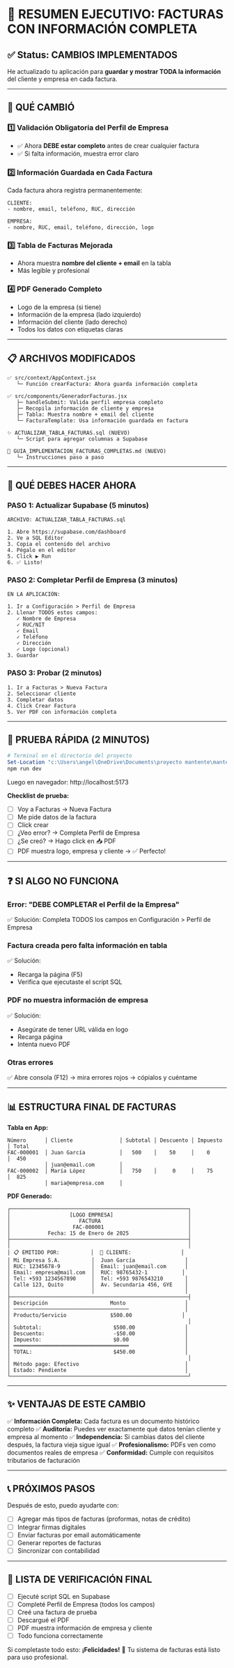 # 🎯 RESUMEN EJECUTIVO: FACTURAS CON INFORMACIÓN COMPLETA

## ✅ Status: CAMBIOS IMPLEMENTADOS

He actualizado tu aplicación para **guardar y mostrar TODA la información** del cliente y empresa en cada factura.

---

## 🔧 QUÉ CAMBIÓ

### 1️⃣ **Validación Obligatoria del Perfil de Empresa**
- ✅ Ahora **DEBE estar completo** antes de crear cualquier factura
- ✅ Si falta información, muestra error claro

### 2️⃣ **Información Guardada en Cada Factura**
Cada factura ahora registra permanentemente:
```
CLIENTE:
- nombre, email, teléfono, RUC, dirección

EMPRESA:
- nombre, RUC, email, teléfono, dirección, logo
```

### 3️⃣ **Tabla de Facturas Mejorada**
- Ahora muestra **nombre del cliente + email** en la tabla
- Más legible y profesional

### 4️⃣ **PDF Generado Completo**
- Logo de la empresa (si tiene)
- Información de la empresa (lado izquierdo)
- Información del cliente (lado derecho)
- Todos los datos con etiquetas claras

---

## 📋 ARCHIVOS MODIFICADOS

```
✅ src/context/AppContext.jsx
   └─ Función crearFactura: Ahora guarda información completa

✅ src/components/GeneradorFacturas.jsx
   ├─ handleSubmit: Valida perfil empresa completo
   ├─ Recopila información de cliente y empresa
   ├─ Tabla: Muestra nombre + email del cliente
   └─ FacturaTemplate: Usa información guardada en factura

✨ ACTUALIZAR_TABLA_FACTURAS.sql (NUEVO)
   └─ Script para agregar columnas a Supabase

📖 GUIA_IMPLEMENTACION_FACTURAS_COMPLETAS.md (NUEVO)
   └─ Instrucciones paso a paso
```

---

## 🚀 QUÉ DEBES HACER AHORA

### PASO 1: Actualizar Supabase (5 minutos)
```
ARCHIVO: ACTUALIZAR_TABLA_FACTURAS.sql

1. Abre https://supabase.com/dashboard
2. Ve a SQL Editor
3. Copia el contenido del archivo
4. Pégalo en el editor
5. Click ▶ Run
6. ✅ Listo!
```

### PASO 2: Completar Perfil de Empresa (3 minutos)
```
EN LA APLICACIÓN:

1. Ir a Configuración > Perfil de Empresa
2. Llenar TODOS estos campos:
   ✓ Nombre de Empresa
   ✓ RUC/NIT
   ✓ Email
   ✓ Teléfono
   ✓ Dirección
   ✓ Logo (opcional)
3. Guardar
```

### PASO 3: Probar (2 minutos)
```
1. Ir a Facturas > Nueva Factura
2. Seleccionar cliente
3. Completar datos
4. Click Crear Factura
5. Ver PDF con información completa
```

---

## 🧪 PRUEBA RÁPIDA (2 MINUTOS)

```powershell
# Terminal en el directorio del proyecto
Set-Location "c:\Users\angel\OneDrive\Documents\proyecto mantente\mantente-app"
npm run dev
```

Luego en navegador: http://localhost:5173

**Checklist de prueba:**
- [ ] Voy a Facturas → Nueva Factura
- [ ] Me pide datos de la factura
- [ ] Click crear
- [ ] ¿Veo error? → Completa Perfil de Empresa
- [ ] ¿Se creó? → Hago click en 📥 PDF
- [ ] PDF muestra logo, empresa y cliente → ✅ Perfecto!

---

## ❓ SI ALGO NO FUNCIONA

### Error: "DEBE COMPLETAR el Perfil de la Empresa"
✅ Solución: Completa TODOS los campos en Configuración > Perfil de Empresa

### Factura creada pero falta información en tabla
✅ Solución: 
- Recarga la página (F5)
- Verifica que ejecutaste el script SQL

### PDF no muestra información de empresa
✅ Solución:
- Asegúrate de tener URL válida en logo
- Recarga página
- Intenta nuevo PDF

### Otras errores
✅ Abre consola (F12) → mira errores rojos → cópialos y cuéntame

---

## 📊 ESTRUCTURA FINAL DE FACTURAS

**Tabla en App:**
```
Número      │ Cliente               │ Subtotal │ Descuento │ Impuesto │ Total
FAC-000001  │ Juan García           │   500    │    50     │    0     │  450
            │ juan@email.com        │
FAC-000002  │ María López           │   750    │     0     │    75    │  825
            │ maria@empresa.com     │
```

**PDF Generado:**
```
┌─────────────────────────────────────────────────────────┐
│                   [LOGO EMPRESA]                        │
│                      FACTURA                            │
│                    FAC-000001                           │
│            Fecha: 15 de Enero de 2025                   │
├─────────────────────────────────────────────────────────┤
│                                                         │
│ 📋 EMITIDO POR:          │  👤 CLIENTE:                │
│ Mi Empresa S.A.          │  Juan García                │
│ RUC: 12345678-9          │  Email: juan@email.com      │
│ Email: empresa@mail.com  │  RUC: 98765432-1           │
│ Tel: +593 1234567890     │  Tel: +593 9876543210       │
│ Calle 123, Quito         │  Av. Secundaria 456, GYE    │
│                          │                             │
├─────────────────────────────────────────────────────────┤
│ Descripción                    Monto                   │
│ ─────────────────────────────────────                  │
│ Producto/Servicio              $500.00                │
│                                                         │
│ Subtotal:                       $500.00                │
│ Descuento:                      -$50.00                │
│ Impuesto:                       $0.00                  │
│ ═════════════════════════════════════                  │
│ TOTAL:                          $450.00                │
│                                                         │
│ Método pago: Efectivo                                  │
│ Estado: Pendiente                                      │
└─────────────────────────────────────────────────────────┘
```

---

## ✨ VENTAJAS DE ESTE CAMBIO

✅ **Información Completa:** Cada factura es un documento histórico completo
✅ **Auditoría:** Puedes ver exactamente qué datos tenían cliente y empresa al momento
✅ **Independencia:** Si cambias datos del cliente después, la factura vieja sigue igual
✅ **Profesionalismo:** PDFs ven como documentos reales de empresa
✅ **Conformidad:** Cumple con requisitos tributarios de facturación

---

## 📞 PRÓXIMOS PASOS

Después de esto, puedo ayudarte con:
- [ ] Agregar más tipos de facturas (proformas, notas de crédito)
- [ ] Integrar firmas digitales
- [ ] Enviar facturas por email automáticamente
- [ ] Generar reportes de facturas
- [ ] Sincronizar con contabilidad

---

## 🎯 LISTA DE VERIFICACIÓN FINAL

- [ ] Ejecuté script SQL en Supabase
- [ ] Completé Perfil de Empresa (todos los campos)
- [ ] Creé una factura de prueba
- [ ] Descargué el PDF
- [ ] PDF muestra información de empresa y cliente
- [ ] Todo funciona correctamente

Si completaste todo esto: **¡Felicidades!** 🎉
Tu sistema de facturas está listo para uso profesional.
